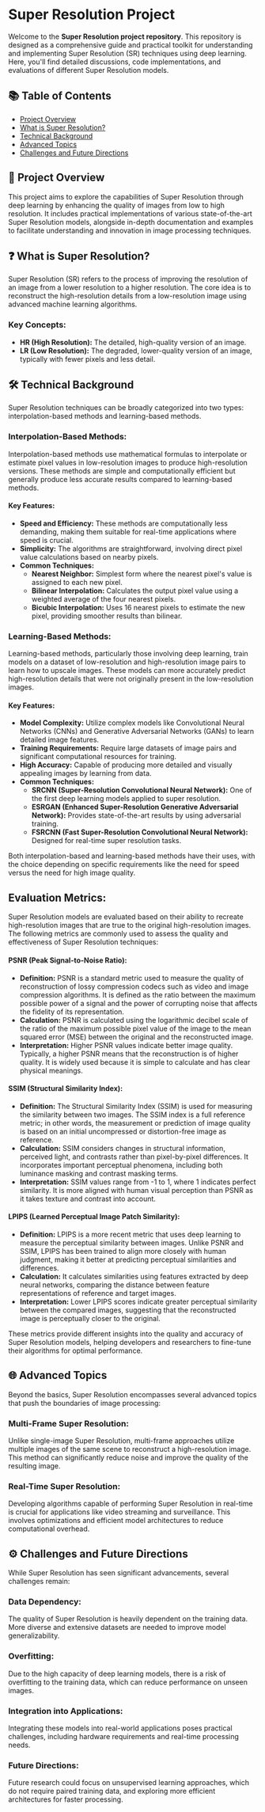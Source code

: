 # Super Resolution Project

Welcome to the **Super Resolution project repository**. This repository is designed as a comprehensive guide and practical toolkit for understanding and implementing Super Resolution (SR) techniques using deep learning. Here, you'll find detailed discussions, code implementations, and evaluations of different Super Resolution models.

## 📚 Table of Contents
- [Project Overview](#project-overview)
- [What is Super Resolution?](#what-is-super-resolution)
- [Technical Background](#technical-background)
- [Advanced Topics](#advanced-topics)
- [Challenges and Future Directions](#challenges-and-future-directions)

## 🌟 Project Overview
This project aims to explore the capabilities of Super Resolution through deep learning by enhancing the quality of images from low to high resolution. It includes practical implementations of various state-of-the-art Super Resolution models, alongside in-depth documentation and examples to facilitate understanding and innovation in image processing techniques.

## ❓ What is Super Resolution?
Super Resolution (SR) refers to the process of improving the resolution of an image from a lower resolution to a higher resolution. The core idea is to reconstruct the high-resolution details from a low-resolution image using advanced machine learning algorithms.

### Key Concepts:
- **HR (High Resolution):** The detailed, high-quality version of an image.
- **LR (Low Resolution):** The degraded, lower-quality version of an image, typically with fewer pixels and less detail.

## 🛠️ Technical Background
Super Resolution techniques can be broadly categorized into two types: interpolation-based methods and learning-based methods.

### Interpolation-Based Methods:
Interpolation-based methods use mathematical formulas to interpolate or estimate pixel values in low-resolution images to produce high-resolution versions. These methods are simple and computationally efficient but generally produce less accurate results compared to learning-based methods.

#### Key Features:
- **Speed and Efficiency:** These methods are computationally less demanding, making them suitable for real-time applications where speed is crucial.
- **Simplicity:** The algorithms are straightforward, involving direct pixel value calculations based on nearby pixels.
- **Common Techniques:**
  - **Nearest Neighbor:** Simplest form where the nearest pixel's value is assigned to each new pixel.
  - **Bilinear Interpolation:** Calculates the output pixel value using a weighted average of the four nearest pixels.
  - **Bicubic Interpolation:** Uses 16 nearest pixels to estimate the new pixel, providing smoother results than bilinear.

### Learning-Based Methods:
Learning-based methods, particularly those involving deep learning, train models on a dataset of low-resolution and high-resolution image pairs to learn how to upscale images. These models can more accurately predict high-resolution details that were not originally present in the low-resolution images.

#### Key Features:
- **Model Complexity:** Utilize complex models like Convolutional Neural Networks (CNNs) and Generative Adversarial Networks (GANs) to learn detailed image features.
- **Training Requirements:** Require large datasets of image pairs and significant computational resources for training.
- **High Accuracy:** Capable of producing more detailed and visually appealing images by learning from data.
- **Common Techniques:**
  - **SRCNN (Super-Resolution Convolutional Neural Network):** One of the first deep learning models applied to super resolution.
  - **ESRGAN (Enhanced Super-Resolution Generative Adversarial Network):** Provides state-of-the-art results by using adversarial training.
  - **FSRCNN (Fast Super-Resolution Convolutional Neural Network):** Designed for real-time super resolution tasks.

Both interpolation-based and learning-based methods have their uses, with the choice depending on specific requirements like the need for speed versus the need for high image quality.

## Evaluation Metrics:
Super Resolution models are evaluated based on their ability to recreate high-resolution images that are true to the original high-resolution images. The following metrics are commonly used to assess the quality and effectiveness of Super Resolution techniques:

#### PSNR (Peak Signal-to-Noise Ratio):
- **Definition:** PSNR is a standard metric used to measure the quality of reconstruction of lossy compression codecs such as video and image compression algorithms. It is defined as the ratio between the maximum possible power of a signal and the power of corrupting noise that affects the fidelity of its representation.
- **Calculation:** PSNR is calculated using the logarithmic decibel scale of the ratio of the maximum possible pixel value of the image to the mean squared error (MSE) between the original and the reconstructed image.
- **Interpretation:** Higher PSNR values indicate better image quality. Typically, a higher PSNR means that the reconstruction is of higher quality. It is widely used because it is simple to calculate and has clear physical meanings.

#### SSIM (Structural Similarity Index):
- **Definition:** The Structural Similarity Index (SSIM) is used for measuring the similarity between two images. The SSIM index is a full reference metric; in other words, the measurement or prediction of image quality is based on an initial uncompressed or distortion-free image as reference.
- **Calculation:** SSIM considers changes in structural information, perceived light, and contrasts rather than pixel-by-pixel differences. It incorporates important perceptual phenomena, including both luminance masking and contrast masking terms.
- **Interpretation:** SSIM values range from -1 to 1, where 1 indicates perfect similarity. It is more aligned with human visual perception than PSNR as it takes texture and contrast into account.

#### LPIPS (Learned Perceptual Image Patch Similarity):
- **Definition:** LPIPS is a more recent metric that uses deep learning to measure the perceptual similarity between images. Unlike PSNR and SSIM, LPIPS has been trained to align more closely with human judgment, making it better at predicting perceptual similarities and differences.
- **Calculation:** It calculates similarities using features extracted by deep neural networks, comparing the distance between feature representations of reference and target images.
- **Interpretation:** Lower LPIPS scores indicate greater perceptual similarity between the compared images, suggesting that the reconstructed image is perceptually closer to the original.

These metrics provide different insights into the quality and accuracy of Super Resolution models, helping developers and researchers to fine-tune their algorithms for optimal performance.

## 🌐 Advanced Topics
Beyond the basics, Super Resolution encompasses several advanced topics that push the boundaries of image processing:

### Multi-Frame Super Resolution:
Unlike single-image Super Resolution, multi-frame approaches utilize multiple images of the same scene to reconstruct a high-resolution image. This method can significantly reduce noise and improve the quality of the resulting image.

### Real-Time Super Resolution:
Developing algorithms capable of performing Super Resolution in real-time is crucial for applications like video streaming and surveillance. This involves optimizations and efficient model architectures to reduce computational overhead.

## ⚙️ Challenges and Future Directions
While Super Resolution has seen significant advancements, several challenges remain:

### Data Dependency:
The quality of Super Resolution is heavily dependent on the training data. More diverse and extensive datasets are needed to improve model generalizability.

### Overfitting:
Due to the high capacity of deep learning models, there is a risk of overfitting to the training data, which can reduce performance on unseen images.

### Integration into Applications:
Integrating these models into real-world applications poses practical challenges, including hardware requirements and real-time processing needs.

### Future Directions:
Future research could focus on unsupervised learning approaches, which do not require paired training data, and exploring more efficient architectures for faster processing.
